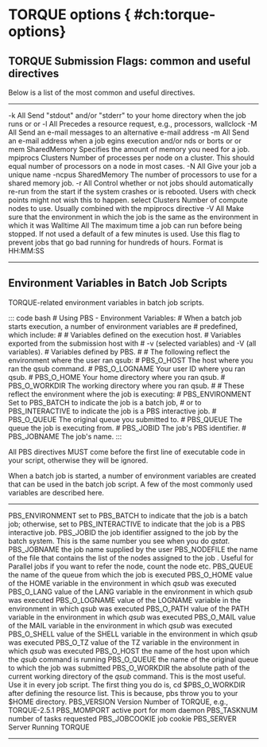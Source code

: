# TORQUE options { #ch:torque-options}

## TORQUE Submission Flags: common and useful directives

Below is a list of the most common and useful directives.

  ---------- -------------- --------------------------------------------------------------------------------------------------------------------------------------------------------------------------------------------------
  -k         All            Send "stdout" and/or "stderr" to your home directory when the job runs or or
  -l         All            Precedes a resource request, e.g., processors, wallclock
  -M         All            Send an e-mail messages to an alternative e-mail address
  -m         All            Send an e-mail address when a job egins execution and/or nds or borts or or
  mem        SharedMemory   Specifies the amount of memory you need for a job.
  mpiprocs   Clusters       Number of processes per node on a cluster. This should equal number of processors on a node in most cases.
  -N         All            Give your job a unique name
  -ncpus     SharedMemory   The number of processors to use for a shared memory job.
  -r         All            Control whether or not jobs should automatically re-run from the start if the system crashes or is rebooted. Users with check points might not wish this to happen.
  select     Clusters       Number of compute nodes to use. Usually combined with the mpiprocs directive
  -V         All            Make sure that the environment in which the job is the same as the environment in which it was
  Walltime   All            The maximum time a job can run before being stopped. If not used a default of a few minutes is used. Use this flag to prevent jobs that go bad running for hundreds of hours. Format is HH:MM:SS
  ---------- -------------- --------------------------------------------------------------------------------------------------------------------------------------------------------------------------------------------------

## Environment Variables in Batch Job Scripts

TORQUE-related environment variables in batch job scripts.

::: code
bash \# Using PBS - Environment Variables: \# When a batch job starts
execution, a number of environment variables are \# predefined, which
include: \# \# Variables defined on the execution host. \# Variables
exported from the submission host with \# -v (selected variables) and -V
(all variables). \# Variables defined by PBS. \# \# The following
reflect the environment where the user ran qsub: \# PBS_O\_HOST The host
where you ran the qsub command. \# PBS_O\_LOGNAME Your user ID where you
ran qsub. \# PBS_O\_HOME Your home directory where you ran qsub. \#
PBS_O\_WORKDIR The working directory where you ran qsub. \# \# These
reflect the environment where the job is executing: \# PBS_ENVIRONMENT
Set to PBS_BATCH to indicate the job is a batch job, \# or to
PBS_INTERACTIVE to indicate the job is a PBS interactive job. \#
PBS_O\_QUEUE The original queue you submitted to. \# PBS_QUEUE The queue
the job is executing from. \# PBS_JOBID The job's PBS identifier. \#
PBS_JOBNAME The job's name.
:::

All PBS directives MUST come before the first line of executable code in
your script, otherwise they will be ignored.

When a batch job is started, a number of environment variables are
created that can be used in the batch job script. A few of the most
commonly used variables are described here.

  ----------------- --------------------------------------------------------------------------------------------------------------------------------------------------------------------------------------------------------------------------------------------------------------------------
  PBS_ENVIRONMENT   set to PBS_BATCH to indicate that the job is a batch job; otherwise, set to PBS_INTERACTIVE to indicate that the job is a PBS interactive job.
  PBS_JOBID         the job identifier assigned to the job by the batch system. This is the same number you see when you do *qstat*.
  PBS_JOBNAME       the job name supplied by the user
  PBS_NODEFILE      the name of the file that contains the list of the nodes assigned to the job . Useful for Parallel jobs if you want to refer the node, count the node etc.
  PBS_QUEUE         the name of the queue from which the job is executed
  PBS_O\_HOME       value of the HOME variable in the environment in which *qsub* was executed
  PBS_O\_LANG       value of the LANG variable in the environment in which *qsub* was executed
  PBS_O\_LOGNAME    value of the LOGNAME variable in the environment in which *qsub* was executed
  PBS_O\_PATH       value of the PATH variable in the environment in which *qsub* was executed
  PBS_O\_MAIL       value of the MAIL variable in the environment in which *qsub* was executed
  PBS_O\_SHELL      value of the SHELL variable in the environment in which *qsub* was executed
  PBS_O\_TZ         value of the TZ variable in the environment in which *qsub* was executed
  PBS_O\_HOST       the name of the host upon which the *qsub* command is running
  PBS_O\_QUEUE      the name of the original queue to which the job was submitted
  PBS_O\_WORKDIR    the absolute path of the current working directory of the *qsub* command. This is the most useful. Use it in every job script. The first thing you do is, cd \$PBS_O\_WORKDIR after defining the resource list. This is because, pbs throw you to your \$HOME directory.
  PBS_VERSION       Version Number of TORQUE, e.g., TORQUE-2.5.1
  PBS_MOMPORT       active port for mom daemon
  PBS_TASKNUM       number of tasks requested
  PBS_JOBCOOKIE     job cookie
  PBS_SERVER        Server Running TORQUE
  ----------------- --------------------------------------------------------------------------------------------------------------------------------------------------------------------------------------------------------------------------------------------------------------------------
